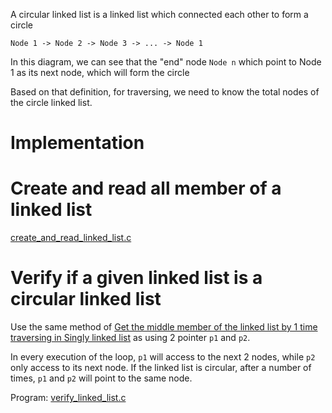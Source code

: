 A circular linked list is a linked list which connected each other to form a circle

```
Node 1 -> Node 2 -> Node 3 -> ... -> Node 1
```

In this diagram, we can see that the "end" node ``Node n`` which point to Node 1 as its next node, which will form the circle

Based on that definition, for traversing, we need to know the total nodes of the circle linked list.

# Implementation

# Create and read all member of a linked list
[create_and_read_linked_list.c](create_and_read_linked_list.c)

# Verify if a given linked list is a circular linked list

Use the same method of [Get the middle member of the linked list by 1 time traversing in Singly linked list]() as using 2 pointer ``p1`` and ``p2``.

In every execution of the loop, ``p1`` will access to the next 2 nodes, while ``p2`` only access to its next node. If the linked list is circular, after a number of times, ``p1`` and ``p2`` will point to the same node.

Program: [verify_linked_list.c](verify_linked_list.c)